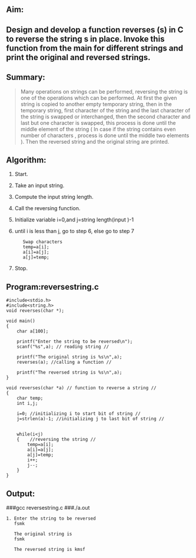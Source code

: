 ## Aim:
## Design and develop a function reverses (s) in C to reverse the string s in place. Invoke this function from the main for different strings and print the original and reversed strings.


## Summary:
>Many operations on strings can be performed, reversing the string is one of the operations which can be performed. At first the given string is copied to another empty temporary string, then in the temporary string, first character of the string and the last character of the string is swapped or interchanged, then the second character and last but one character is swapped, this process is done until the middle element of the string ( In case if the string contains even number of characters , process is done until the middle two elements ). Then the reversed string and the original string are printed.

## Algorithm: 

1. Start.
2. Take an input string.
3. Compute the input string length.
4. Call the reversing function.
5. Initialize variable i=0,and j=string length(input )-1 
6. until i is less than j, go to step 6, else go to step 7
	
          Swap characters        
          temp=a[i];
          a[i]=a[j];
          a[j]=temp;
 
7. Stop.	


## Program:reversestring.c

	#include<stdio.h>
	#include<string.h>
	void reverses(char *);
	
	void main()
	{
	    char a[100];
	
	    printf("Enter the string to be reversed\n");
	    scanf("%s",a); // reading string //
	
	    printf("The original string is %s\n",a);
	    reverses(a); //calling a function //
	
	    printf("The reversed string is %s\n",a);
	}
	
	void reverses(char *a) // function to reverse a string //
	{
		char temp;
		int i,j;
	
		i=0; //initializing i to start bit of string //
		j=strlen(a)-1; //initializing j to last bit of string //
	
	
		while(i<j)
		{    //reversing the string //
		    temp=a[i];
		    a[i]=a[j];
		    a[j]=temp;
		    i++;
		    j--;
		}
	}
## Output:

###gcc reversestring.c
###./a.out 

    1. Enter the string to be reversed
       fsmk

       The original string is 
       fsmk

       The reversed string is kmsf


